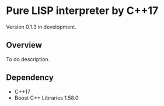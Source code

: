 # Pure LISP interpreter by C++17

Version 0.1.3 in development.

## Overview

To do description.

## Dependency

- C++17
- Boost C++ Libraries 1.58.0

